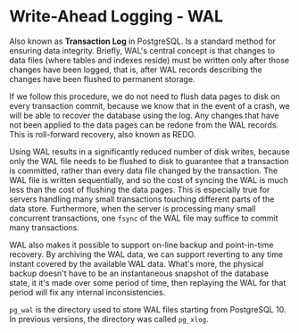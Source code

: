 # Write-Ahead Logging - WAL
Also known as **Transaction Log** in PostgreSQL. Is a standard method for ensuring data integrity. Briefly, WAL's central concept is that changes to data files (where tables and indexes reside) must be written only after those changes have been logged, that is, after WAL records describing the changes have been flushed to permanent storage.

If we follow this procedure, we do not need to flush data pages to disk on every transaction commit, because we know that in the event of a crash, we will be able to recover the database using the log. Any changes that have not been applied to the data pages can be redone from the WAL records. This is roll-forward recovery, also known as REDO.

Using WAL results in a significantly reduced number of disk writes, because only the WAL file needs to be flushed to disk to guarantee that a transaction is committed, rather than every data file changed by the transaction. The WAL file is written sequentially, and so the cost of syncing the WAL is much less than the cost of flushing the data pages. This is especially true for servers handling many small transactions touching different parts of the data store. Furthermore, when the server is processing many small concurrent transactions, one `fsync` of the WAL file may suffice to commit many transactions.

WAL also makes it possible to support on-line backup and point-in-time recovery. By archiving the WAL data, we can support reverting to any time instant covered by the available WAL data. What's more, the physical backup doesn't have to be an instantaneous snapshot of the database state, it it's made over some period of time, then replaying the WAL for that period will fix any internal inconsistencies.

`pg_wal` is the directory used to store WAL files starting from PostgreSQL 10. In previous versions, the directory was called `pg_xlog`.